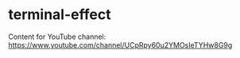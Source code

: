 # terminal-effect
Content for YouTube channel: https://www.youtube.com/channel/UCpRpy60u2YMOsIeTYHw8G9g
